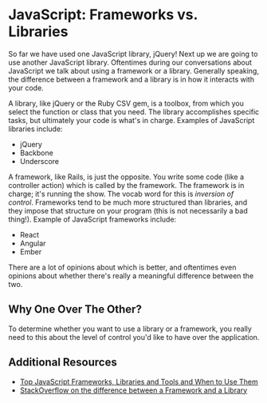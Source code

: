 # JavaScript: Frameworks vs. Libraries

So far we have used one JavaScript library, jQuery! Next up we are going to use another JavaScript library. Oftentimes during our conversations about JavaScript we talk about using a framework or a library. Generally speaking, the difference between a framework and a library is in how it interacts with your code.

A library, like jQuery or the Ruby CSV gem, is a toolbox, from which you select the function or class that you need. The library accomplishes specific tasks, but ultimately your code is what's in charge. Examples of JavaScript libraries include:
- jQuery
- Backbone
- Underscore

A framework, like Rails, is just the opposite. You write some code (like a controller action) which is called by the framework. The framework is in charge; it's running the show. The vocab word for this is _inversion of control_. Frameworks tend to be much more structured than libraries, and they impose that structure on your program (this is not necessarily a bad thing!). Example of JavaScript frameworks include:
- React
- Angular
- Ember

There are a lot of opinions about which is better, and oftentimes even opinions about whether there's really a meaningful difference between the two.

## Why One Over The Other?
To determine whether you want to use a library or a framework, you really need to this about the level of control you'd like to have over the application.

## Additional Resources
- [Top JavaScript Frameworks, Libraries and Tools and When to Use Them](https://www.sitepoint.com/top-javascript-frameworks-libraries-tools-use/)
- [StackOverflow on the difference between a Framework and a Library](http://stackoverflow.com/questions/3057526/framework-vs-toolkit-vs-library)
